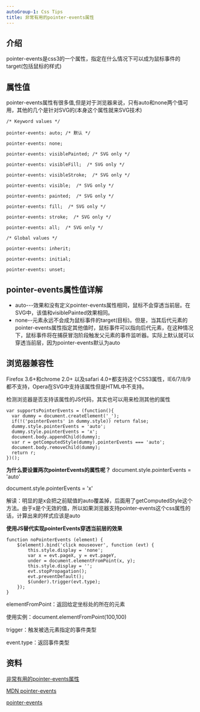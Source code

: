 ```yaml
---
autoGroup-1: Css Tips
title: 非常有用的pointer-events属性
---
```

## 介绍
pointer-events是css3的一个属性，指定在什么情况下可以成为鼠标事件的target(包括鼠标的样式)

## 属性值
pointer-events属性有很多值,但是对于浏览器来说，只有auto和none两个值可用，其他的几个是针对SVG的(本身这个属性就来SVG技术)
```
/* Keyword values */

pointer-events: auto; /* 默认 */

pointer-events: none;

pointer-events: visiblePainted; /* SVG only */

pointer-events: visibleFill;  /* SVG only */

pointer-events: visibleStroke;  /* SVG only */

pointer-events: visible;  /* SVG only */

pointer-events: painted;  /* SVG only */

pointer-events: fill;  /* SVG only */

pointer-events: stroke;  /* SVG only */

pointer-events: all;  /* SVG only */

/* Global values */

pointer-events: inherit;

pointer-events: initial;

pointer-events: unset;
```
## pointer-events属性值详解
- auto---效果和没有定义pointer-events属性相同，鼠标不会穿透当前层。在SVG中，该值和visiblePainted效果相同。
- none--元素永远不会成为鼠标事件的target(目标)。但是，当其后代元素的pointer-events属性指定其他值时，鼠标事件可以指向后代元素，在这种情况下，鼠标事件将在捕获冒泡阶段触发父元素的事件监听器。实际上默认就可以穿透当前层，因为pointer-events默认为auto

## 浏览器兼容性
Firefox 3.6+和chrome 2.0+ 以及safari 4.0+都支持这个CSS3属性，IE6/7/8/9都不支持，Opera在SVG中支持该属性但是HTML中不支持。

检测浏览器是否支持该属性的JS代码，其实也可以用来检测其他的属性
```
var supportsPointerEvents = (function(){
  var dummy = document.createElement('_');
  if(!('pointerEvents' in dummy.style)) return false;
  dummy.style.pointerEvents = 'auto';
  dummy.style.pointerEvents = 'x';
  document.body.appendChild(dummy);
  var r = getComputedStyle(dummy).pointerEvents === 'auto';
  document.body.removeChild(dummy);
  return r;
})();
```
**为什么要设置两次pointerEvents的属性呢？**
document.style.pointerEvents = 'auto'

document.style.pointerEvents = 'x'

解读：明显的是x会把之前赋值的auto覆盖掉，后面用了getComputedStyle这个方法。由于x是个无效的值，所以如果浏览器支持pointer-events这个css属性的话，计算出来的样式应该是auto

**使用JS替代实现pointerEvents穿透当前层的效果**
```
function noPointerEvents (element) {
    $(element).bind('click mouseover', function (evt) {
        this.style.display = 'none';
        var x = evt.pageX, y = evt.pageY,
	    under = document.elementFromPoint(x, y);
        this.style.display = '';
        evt.stopPropagation();
        evt.preventDefault();
        $(under).trigger(evt.type);
    });
}
```
elementFromPoint：返回给定坐标处的所在的元素

使用实例：document.elementFromPoint(100,100)

trigger：触发被选元素指定的事件类型

event.type：返回事件类型


## 资料
[非常有用的pointer-events属性](https://www.runoob.com/cssref/css-units.html)

[MDN pointer-events](https://developer.mozilla.org/zh-CN/docs/Web/CSS/pointer-events)

[pointer-events](https://zhuanlan.zhihu.com/p/71865866)